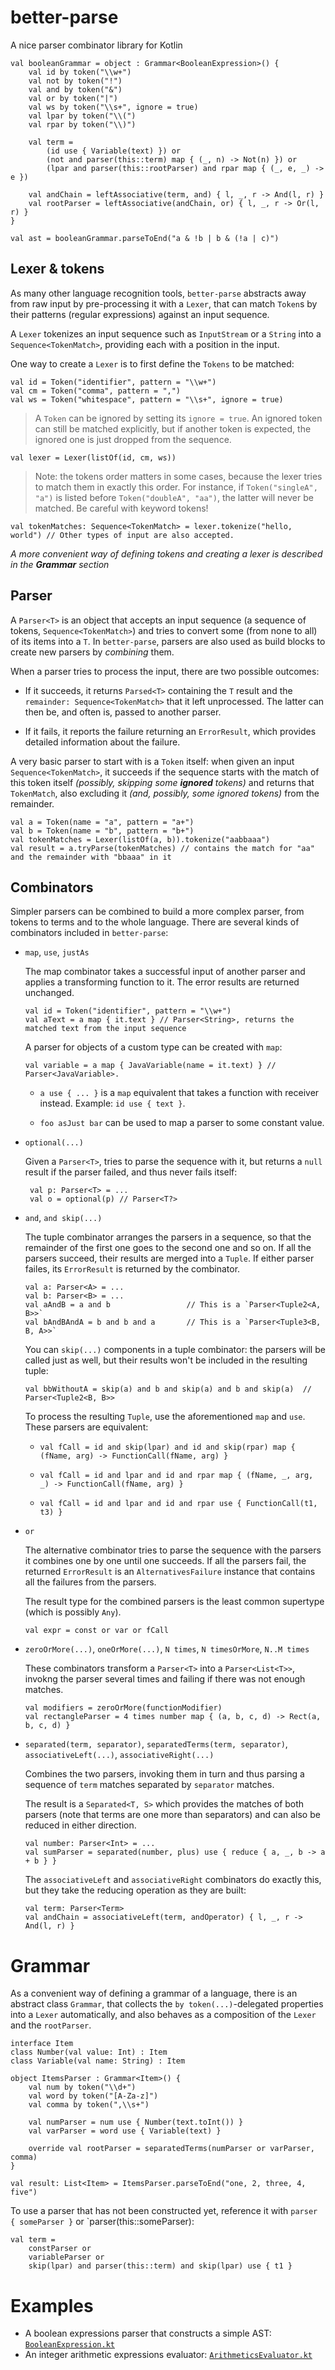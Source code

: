 # better-parse
A nice parser combinator library for Kotlin

    val booleanGrammar = object : Grammar<BooleanExpression>() {
        val id by token("\\w+")
        val not by token("!")
        val and by token("&")
        val or by token("|")
        val ws by token("\\s+", ignore = true)
        val lpar by token("\\(")
        val rpar by token("\\)")
        
        val term = 
            (id use { Variable(text) }) or
            (not and parser(this::term) map { (_, n) -> Not(n) }) or
            (lpar and parser(this::rootParser) and rpar map { (_, e, _) -> e })
            
        val andChain = leftAssociative(term, and) { l, _, r -> And(l, r) }
        val rootParser = leftAssociative(andChain, or) { l, _, r -> Or(l, r) }
    }
    
    val ast = booleanGrammar.parseToEnd("a & !b | b & (!a | c)")

## Lexer & tokens ##
As many other language recognition tools, `better-parse` abstracts away from raw input by 
pre-processing it with a `Lexer`, that can match `Token`s by their patterns (regular expressions) against an input sequence.

A `Lexer` tokenizes an input sequence such as `InputStream` or a `String` into a `Sequence<TokenMatch>`, providing each with a position in the input.

One way to create a `Lexer` is to first define the `Tokens` to be matched:

    val id = Token("identifier", pattern = "\\w+")
    val cm = Token("comma", pattern = ",")
    val ws = Token("whitespace", pattern = "\\s+", ignore = true)
    
> A `Token` can be ignored by setting its `ignore = true`. An ignored token can still be matched explicitly, but if 
another token is expected, the ignored one is just dropped from the sequence.

    val lexer = Lexer(listOf(id, cm, ws))
    
> Note: the tokens order matters in some cases, because the lexer tries to match them in exactly this order. For instance, if `Token("singleA", "a")` 
is listed before `Token("doubleA", "aa")`, the latter will never be matched. Be careful with keyword tokens!

    val tokenMatches: Sequence<TokenMatch> = lexer.tokenize("hello, world") // Other types of input are also accepted.
    
_A more convenient way of defining tokens and creating a lexer is described in the **Grammar** section_

## Parser ##

A `Parser<T>` is an object that accepts an input sequence (a sequence of tokens, `Sequence<TokenMatch>`) and
tries to convert some (from none to all) of its items into a `T`. In `better-parse`, parsers are also used 
as build blocks to create new parsers by *combining* them.

When a parser tries to process the input, there are two possible outcomes:

* If it succeeds, it returns `Parsed<T>` containing the `T` result and the `remainder: Sequence<TokenMatch>` that it left unprocessed. 
The latter can then be, and often is, passed to another parser.

* If it fails, it reports the failure returning an `ErrorResult`, which provides detailed information about the failure.

A very basic parser to start with is a `Token` itself: when given an input `Sequence<TokenMatch>`, it succeeds if the sequence starts 
with the match of this token itself _(possibly, skipping some **ignored** tokens)_ and returns that `TokenMatch`, also excluding it 
_(and, possibly, some ignored tokens)_ from the remainder.

    val a = Token(name = "a", pattern = "a+")
    val b = Token(name = "b", pattern = "b+")
    val tokenMatches = Lexer(listOf(a, b)).tokenize("aabbaaa")
    val result = a.tryParse(tokenMatches) // contains the match for "aa" and the remainder with "bbaaa" in it
    
## Combinators ## 

Simpler parsers can be combined to build a more complex parser, from tokens to terms and to the whole language. 
There are several kinds of combinators included in `better-parse`:

* `map`, `use`, `justAs`
 
    The map combinator takes a successful input of another parser and applies a transforming function to it. 
    The error results are returned unchanged.
    
      val id = Token("identifier", pattern = "\\w+")
      val aText = a map { it.text } // Parser<String>, returns the matched text from the input sequence
      
    A parser for objects of a custom type can be created with `map`:
      
      val variable = a map { JavaVariable(name = it.text) } // Parser<JavaVariable>.
      
    * `a use { ... }` is a `map` equivalent that takes a function with receiver instead. Example: `id use { text }`.
    
    * `foo asJust bar` can be used to map a parser to some constant value.
    
* `optional(...)`
 
     Given a `Parser<T>`, tries to parse the sequence with it, but returns a `null` result if the parser failed, and thus never fails itself:
     
       val p: Parser<T> = ...
       val o = optional(p) // Parser<T?>    

* `and`, `and skip(...)`

    The tuple combinator arranges the parsers in a sequence, so that the remainder of the first one goes to the second one and so on. 
    If all the parsers succeed, their results are merged into a `Tuple`. If either parser failes, its `ErrorResult` is returned by the combinator.
    
      val a: Parser<A> = ...
      val b: Parser<B> = ...
      val aAndB = a and b                 // This is a `Parser<Tuple2<A, B>>`
      val bAndBAndA = b and b and a       // This is a `Parser<Tuple3<B, B, A>>`
      
     You can `skip(...)` components in a tuple combinator: the parsers will be called just as well, but their results won't be included in the
     resulting tuple:
     
      val bbWithoutA = skip(a) and b and skip(a) and b and skip(a)  // Parser<Tuple2<B, B>>
      
     To process the resulting `Tuple`, use the aforementioned `map` and `use`. These parsers are equivalent:
     
     * ```val fCall = id and skip(lpar) and id and skip(rpar) map { (fName, arg) -> FunctionCall(fName, arg) }```
      
     * ```val fCall = id and lpar and id and rpar map { (fName, _, arg, _) -> FunctionCall(fName, arg) }```
      
     * ```val fCall = id and lpar and id and rpar use { FunctionCall(t1, t3) }```
     
 * `or`
 
     The alternative combinator tries to parse the sequence with the parsers it combines one by one until one succeeds. If all the parsers fail,
     the returned `ErrorResult` is an `AlternativesFailure` instance that contains all the failures from the parsers.
     
     The result type for the combined parsers is the least common supertype (which is possibly `Any`).
     
       val expr = const or var or fCall
     
  * `zeroOrMore(...)`, `oneOrMore(...)`, `N times`, `N timesOrMore`, `N..M times`
  
      These combinators transform a `Parser<T>` into a `Parser<List<T>>`, invokng the parser several times and failing if there was not
      enough matches.
      
        val modifiers = zeroOrMore(functionModifier)
        val rectangleParser = 4 times number map { (a, b, c, d) -> Rect(a, b, c, d) }
      
  * `separated(term, separator)`, `separatedTerms(term, separator)`, `associativeLeft(...)`, `associativeRight(...)`
  
      Combines the two parsers, invoking them in turn and thus parsing a sequence of `term` matches separated by `separator` matches.
      
      The result is a `Separated<T, S>` which provides the matches of both parsers (note that terms are one more than separators) and 
      can also be reduced in either direction.
      
        val number: Parser<Int> = ...
        val sumParser = separated(number, plus) use { reduce { a, _, b -> a + b } }
  
      The `associativeLeft` and `associativeRight` combinators do exactly this, but they take the reducing operation as they are built:
      
        val term: Parser<Term>
        val andChain = associativeLeft(term, andOperator) { l, _, r -> And(l, r) }
        
# Grammar

As a convenient way of defining a grammar of a language, there is an abstract class `Grammar`, that collects the `by token(...)`-delegated 
properties into a `Lexer` automatically, and also behaves as a composition of the `Lexer` and the `rootParser`.

    interface Item
    class Number(val value: Int) : Item
    class Variable(val name: String) : Item
    
    object ItemsParser : Grammar<Item>() {
        val num by token("\\d+")
        val word by token("[A-Za-z]")
        val comma by token(",\\s+")
        
        val numParser = num use { Number(text.toInt()) }
        val varParser = word use { Variable(text) }
        
        override val rootParser = separatedTerms(numParser or varParser, comma)
    }
    
    val result: List<Item> = ItemsParser.parseToEnd("one, 2, three, 4, five")
    
To use a parser that has not been constructed yet, reference it with `parser { someParser }` or `parser(this::someParser):

    val term = 
        constParser or 
        variableParser or 
        skip(lpar) and parser(this::term) and skip(lpar) use { t1 }
        
# Examples

* A boolean expressions parser that constructs a simple AST: [`BooleanExpression.kt`](https://github.com/h0tk3y/better-parse/blob/master/demo/src/main/kotlin/com/example/BooleanExpression.kt)
* An integer arithmetic expressions evaluator: [`ArithmeticsEvaluator.kt`](https://github.com/h0tk3y/better-parse/blob/master/demo/src/main/kotlin/com/example/ArithmeticsEvaluator.kt)
      
